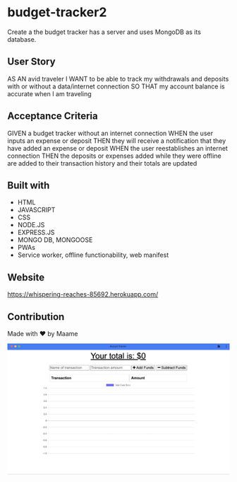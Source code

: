 # budget-tracker2
Create a the budget tracker has a server and uses MongoDB as its database.

## User Story
AS AN avid traveler
I WANT to be able to track my withdrawals and deposits with or without a data/internet connection
SO THAT my account balance is accurate when I am traveling

## Acceptance Criteria
GIVEN a budget tracker without an internet connection
WHEN the user inputs an expense or deposit
THEN they will receive a notification that they have added an expense or deposit
WHEN the user reestablishes an internet connection
THEN the deposits or expenses added while they were offline are added to their transaction history and their totals are updated

    
## Built with 
* HTML
* JAVASCRIPT
* CSS
* NODE.JS
* EXPRESS.JS
* MONGO DB, MONGOOSE
* PWAs 
* Service worker, offline functionability, web manifest

## Website
https://whispering-reaches-85692.herokuapp.com/

## Contribution
Made with ❤️ by Maame 

![alt text](./public/images/budget-tracker.png)